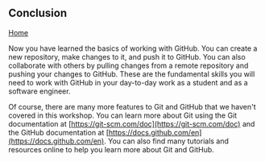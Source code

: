 ## Conclusion

[Home](README.md)

Now you have learned the basics of working with GitHub. You can create a new repository, make changes to it, and push it to GitHub. You can also collaborate with others by pulling changes from a remote repository and pushing your changes to GitHub. These are the fundamental skills you will need to work with GitHub in your day-to-day work as a student and as a software engineer.

Of course, there are many more features to Git and GitHub that we haven't covered in this workshop. You can learn more about Git using the Git documentation at [https://git-scm.com/doc](https://git-scm.com/doc) and the GitHub documentation at [https://docs.github.com/en](https://docs.github.com/en). You can also find many tutorials and resources online to help you learn more about Git and GitHub.
